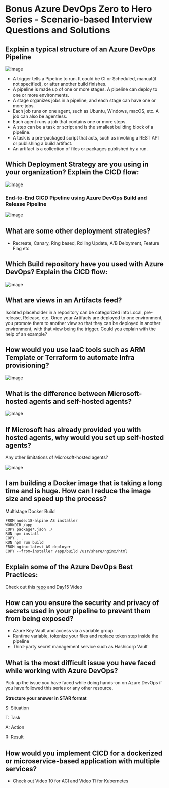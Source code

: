 # Bonus  Azure DevOps Zero to Hero Series - Scenario-based Interview Questions and Solutions



## Explain a typical structure of an Azure DevOps Pipeline

![image](https://github.com/piyushsachdeva/AzureDevOps-Zero-to-Hero/assets/40286378/ca03a698-fd46-4cc3-90ee-a9db5d945d0d)

- A trigger tells a Pipeline to run. It could be CI or Scheduled, manual(if not specified), or after another build finishes.
- A pipeline is made up of one or more stages. A pipeline can deploy to one or more environments.
- A stage organizes jobs in a pipeline, and each stage can have one or more jobs.
- Each job runs on one agent, such as Ubuntu, Windows, macOS, etc. A job can also be agentless.
- Each agent runs a job that contains one or more steps.
- A step can be a task or script and is the smallest building block of a pipeline.
- A task is a pre-packaged script that acts, such as invoking a REST API or publishing a build artifact.
- An artifact is a collection of files or packages published by a run.

## Which Deployment Strategy are you using in your organization? Explain the CICD flow:


![image](https://github.com/piyushsachdeva/AzureDevOps-Zero-to-Hero/assets/40286378/5892b678-3cee-45a9-89ed-a3ff6e468e8d)


### End-to-End CICD Pipeline using Azure DevOps Build and Release Pipeline

![image](https://github.com/piyushsachdeva/AzureDevOps-Zero-to-Hero/assets/40286378/17a5a6dc-5707-4239-9ba8-b914fd11b137)

## What are some other deployment strategies?
- Recreate, Canary, Ring based, Rolling Update, A/B Deloyment, Feature Flag etc

## Which Build repository have you used with Azure DevOps? Explain the CICD flow:


![image](https://github.com/piyushsachdeva/AzureDevOps-Zero-to-Hero/assets/40286378/d9340a48-8c68-4b69-856a-2be1fb34c766)

## What are views in an Artifacts feed?
Isolated placeholder in a repository can be categorized into Local, pre-release, Release, etc. Once your Artifacts are deployed to one environment, you promote them to another view so that they can be deployed in another environment, with that view being the trigger.
Could you explain with the help of an example?

## How would you use IaaC tools such as ARM Template or Terraform to automate Infra provisioning?

![image](https://github.com/piyushsachdeva/AzureDevOps-Zero-to-Hero/assets/40286378/d8d9b95b-6b6f-4eb3-a0fc-aa01ac6a6d85)

## What is the difference between Microsoft-hosted agents and self-hosted agents?

![image](https://github.com/piyushsachdeva/AzureDevOps-Zero-to-Hero/assets/40286378/ed27ff4a-4786-48c9-a4df-f70bff2f7c7a)

## If Microsoft has already provided you with hosted agents, why would you set up self-hosted agents?
Any other limitations of Microsoft-hosted agents?

![image](https://github.com/piyushsachdeva/AzureDevOps-Zero-to-Hero/assets/40286378/9c9b4780-5750-46a2-986e-e705bcee6ef6)

## I am building a Docker image that is taking a long time and is huge. How can I reduce the image size and speed up the process?

Multistage Docker Build

```
FROM node:18-alpine AS installer
WORKDIR /app
COPY package*.json ./
RUN npm install
COPY . .
RUN npm run build
FROM nginx:latest AS deployer
COPY --from=installer /app/build /usr/share/nginx/html
```
## Explain some of the Azure DevOps Best Practices:

Check out this [repo](https://github.com/piyushsachdeva/AzureDevOps-Zero-to-Hero/blob/main/Day15/README.md) and Day15 Video

## How can you ensure the security and privacy of secrets used in your pipeline to prevent them from being exposed?
- Azure Key Vault and access via a variable group
- Runtime variable, tokenize your files and replace token step inside the pipeline
- Third-party secret management service such as Hashicorp Vault

## What is the most difficult issue you have faced while working with Azure DevOps?
Pick up the issue you have faced while doing hands-on on Azure DevOps if you have followed this series or any other resource.

**Structure your answer in STAR format**

S: Situation

T: Task

A: Action

R: Result

## How would you implement CICD for a dockerized or microservice-based application with multiple services?
- Check out Video 10 for ACI and Video 11 for Kubernetes

